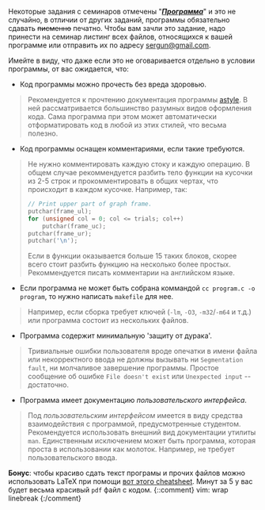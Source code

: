 Некоторые задания с семинаров отмечены "[***Программа***](programs)" и это не случайно, в отличии от других заданий, программы обязательно сдавать ~~писменно~~ печатно. Чтобы вам зачли это задание, надо принести на семинар листинг всех файлов, относящихся к вашей программе или отправить их по адресу [sergun@gmail.com](mailto:sergun@gmail.com).

Имейте в виду, что даже если это не оговаривается отдельно в условии программы, от вас ожидается, что:
- Код программы можно прочесть без вреда здоровью.
>   Рекомендуется к прочтению документация программы [astyle](http://astyle.sourceforge.net/astyle.html). В ней рассматривается большинство разумных видов оформления кода. Сама программа при этом может автоматически отформатировать код в любой из этих стилей, что весьма полезно.
- Код программы оснащен комментариями, если такие требуются.
>   Не нужно комментировать каждую стоку и каждую операцию. В общем случае рекоммендуется разбить тело функции на кусочки из 2-5 строк и прокомментировать в общих чертах, что происходит в каждом кусочке. Например, так:
> ~~~ c
> // Print upper part of graph frame.
> putchar(frame_ul);
> for (unsigned col = 0; col <= trials; col++)
>     putchar(frame_uc);
> putchar(frame_ur);
> putchar('\n');
> ~~~
>   Если в функции оказывается больше 15 таких блоков, скорее всего стоит разбить функцию на несколько более простых. Рекоммендуется писать комментарии на английском языке.
- Если программа не может быть собрана коммандой `cc program.c -o program`, то нужно написать `makefile` для нее.
>   Например, если сборка требует ключей (`-lm`, `-O3`, `-m32`/`-m64` и т.д.) или программа состоит из нескольких файлов.
- Программа содержит минимальную 'защиту от дурака'.
>   Тривиальные ошибки пользователя вроде опечатки в имени файла или некорректного ввода не должны вызывать ни `Segmentation fault`, ни молчаливое завершение программы. Простое сообщение об ошибке `File doesn't exist` или `Unexpected input` -- достаточно.
- Программа имеет документацию *пользовательского интерфейса*.
>   Под *пользовательским интерфейсом* имеется в виду средства взаимодействия с программой, предусмотренные студентом. Рекомендуется использовать внешний вид документации утилиты `man`. Единственным исключением может быть программа, которая проста в использовании как молоток. Например, не требует пользовательского ввода.

**Бонус**: чтобы красиво сдать текст програмы и прочих файлов можно использовать LaTeX при помощи [вот этого cheatsheet](https://git.io/vdYKP). Минут за 5 у вас будет весьма красивый `pdf` файл с кодом.
{::comment}
vim: wrap linebreak
{:/comment}
